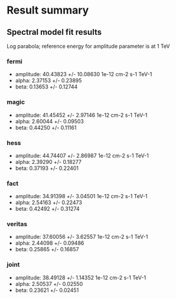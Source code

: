 # Result summary

## Spectral model fit results

Log parabola; reference energy for amplitude parameter is at 1 TeV

### fermi

* amplitude: 40.43823 +/- 10.08630 1e-12 cm-2 s-1 TeV-1
* alpha: 2.37153 +/- 0.23895
* beta: 0.13653 +/- 0.12744

### magic

* amplitude: 41.45452 +/- 2.97146 1e-12 cm-2 s-1 TeV-1
* alpha: 2.60044 +/- 0.09503
* beta: 0.44250 +/- 0.11161

### hess

* amplitude: 44.74407 +/- 2.86987 1e-12 cm-2 s-1 TeV-1
* alpha: 2.39290 +/- 0.18277
* beta: 0.37193 +/- 0.22401

### fact

* amplitude: 34.91398 +/- 3.04501 1e-12 cm-2 s-1 TeV-1
* alpha: 2.54163 +/- 0.22473
* beta: 0.42492 +/- 0.31274

### veritas

* amplitude: 37.60056 +/- 3.62557 1e-12 cm-2 s-1 TeV-1
* alpha: 2.44098 +/- 0.09486
* beta: 0.25865 +/- 0.16857

### joint

* amplitude: 38.49128 +/- 1.14352 1e-12 cm-2 s-1 TeV-1
* alpha: 2.50537 +/- 0.02550
* beta: 0.23621 +/- 0.02451
